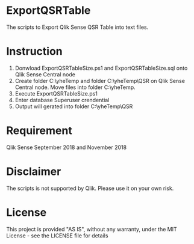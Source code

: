 # ExportQSRTable
The scripts to Export Qlik Sense QSR Table into text files.

# Instruction
1. Donwload ExportQSRTableSize.ps1 and ExportQSRTableSize.sql onto Qlik Sense Central node
2. Create folder C:\yheTemp and folder C:\yheTemp\QSR on Qlik Sense Central node. Move files into folder C:\yheTemp.
4. Execute ExportQSRTableSize.ps1
5. Enter database Superuser crendential
6. Output will gerated into folder C:\yheTemp\QSR

# Requirement
Qlik Sense September 2018 and November 2018


# Disclaimer
The scripts is not supported by Qlik. Please use it on your own risk. 

# License
This project is provided "AS IS", without any warranty, under the MIT License - see the LICENSE file for details

